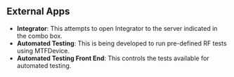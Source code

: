 ## External Apps

- **Integrator**: This attempts to open Integrator to the server indicated in the combo box.
- **Automated Testing**: This is being developed to run pre-defined RF tests using MTFDevice.
- **Automated Testing Front End**: This controls the tests available for automated testing.
